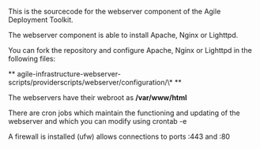 This is the sourcecode for the webserver component of the Agile Deployment Toolkit. 

The webserver component is able to install Apache, Nginx or Lighttpd.

You can fork the repository and configure Apache, Nginx or Lighttpd in the following files:

** agile-infrastructure-webserver-scripts/providerscripts/webserver/configuration/\\* **  

The webservers have their webroot as **/var/www/html**

There are cron jobs which maintain the functioning and updating of the webserver and which you can modify using crontab -e

A firewall is installed (ufw) allows connections to ports :443 and :80



